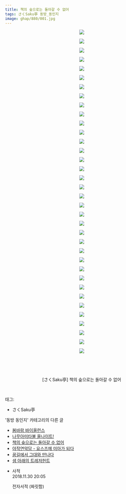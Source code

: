 ```yaml
---
title: 책의 숲으로는 돌아갈 수 없어
tags: さくSaku亭 동방_동인지
image: ghap/880/001.jpg
---
```

<div class="article">
<p style="text-align: center; clear: none; float: none;"><img src="{{ site.nasurl }}/ghap/880/001.jpg"/></p>
<p style="text-align: center; clear: none; float: none;"><img src="{{ site.nasurl }}/ghap/880/002.jpg"/></p>
<p style="text-align: center; clear: none; float: none;"><img src="{{ site.nasurl }}/ghap/880/003.jpg"/></p>
<p style="text-align: center; clear: none; float: none;"><img src="{{ site.nasurl }}/ghap/880/004.jpg"/></p>
<p style="text-align: center; clear: none; float: none;"><img src="{{ site.nasurl }}/ghap/880/005.jpg"/></p>
<p style="text-align: center; clear: none; float: none;"><img src="{{ site.nasurl }}/ghap/880/006.jpg"/></p>
<p style="text-align: center; clear: none; float: none;"><img src="{{ site.nasurl }}/ghap/880/007.jpg"/></p>
<p style="text-align: center; clear: none; float: none;"><img src="{{ site.nasurl }}/ghap/880/008.jpg"/></p>
<p style="text-align: center; clear: none; float: none;"><img src="{{ site.nasurl }}/ghap/880/009.jpg"/></p>
<p style="text-align: center; clear: none; float: none;"><img src="{{ site.nasurl }}/ghap/880/010.jpg"/></p>
<p style="text-align: center; clear: none; float: none;"><img src="{{ site.nasurl }}/ghap/880/011.jpg"/></p>
<p style="text-align: center; clear: none; float: none;"><img src="{{ site.nasurl }}/ghap/880/012.jpg"/></p>
<p style="text-align: center; clear: none; float: none;"><img src="{{ site.nasurl }}/ghap/880/013.jpg"/></p>
<p style="text-align: center; clear: none; float: none;"><img src="{{ site.nasurl }}/ghap/880/014.jpg"/></p>
<p style="text-align: center; clear: none; float: none;"><img src="{{ site.nasurl }}/ghap/880/015.jpg"/></p>
<p style="text-align: center; clear: none; float: none;"><img src="{{ site.nasurl }}/ghap/880/016.jpg"/></p>
<p style="text-align: center; clear: none; float: none;"><img src="{{ site.nasurl }}/ghap/880/017.jpg"/></p>
<p style="text-align: center; clear: none; float: none;"><img src="{{ site.nasurl }}/ghap/880/018.jpg"/></p>
<p style="text-align: center; clear: none; float: none;"><img src="{{ site.nasurl }}/ghap/880/019.jpg"/></p>
<p style="text-align: center; clear: none; float: none;"><img src="{{ site.nasurl }}/ghap/880/020.jpg"/></p>
<p style="text-align: center; clear: none; float: none;"><img src="{{ site.nasurl }}/ghap/880/021.jpg"/></p>
<p style="text-align: center; clear: none; float: none;"><img src="{{ site.nasurl }}/ghap/880/022.jpg"/></p>
<p style="text-align: center; clear: none; float: none;"><img src="{{ site.nasurl }}/ghap/880/023.jpg"/></p>
<p style="text-align: center; clear: none; float: none;"><img src="{{ site.nasurl }}/ghap/880/024.jpg"/></p>
<p style="text-align: center; clear: none; float: none;"><img src="{{ site.nasurl }}/ghap/880/025.jpg"/></p>
<p style="text-align: center; clear: none; float: none;"><img src="{{ site.nasurl }}/ghap/880/026.jpg"/></p>
<p style="text-align: center; clear: none; float: none;"><img src="{{ site.nasurl }}/ghap/880/027.jpg"/></p>
<p style="text-align: center; clear: none; float: none;"><img src="{{ site.nasurl }}/ghap/880/028.jpg"/></p>
<p style="text-align: center; clear: none; float: none;"><img src="{{ site.nasurl }}/ghap/880/029.jpg"/></p>
<p style="text-align: center; clear: none; float: none;"><img src="{{ site.nasurl }}/ghap/880/030.jpg"/></p>
<p style="text-align: center; clear: none; float: none;"><img src="{{ site.nasurl }}/ghap/880/031.jpg"/></p>
<p style="text-align: center; clear: none; float: none;"><img src="{{ site.nasurl }}/ghap/880/032.jpg"/></p>
<p style="text-align: center; clear: none; float: none;"><img src="{{ site.nasurl }}/ghap/880/033.jpg"/></p>
<p style="text-align: center; clear: none; float: none;"><img src="{{ site.nasurl }}/ghap/880/034.jpg"/></p>
<p style="text-align: center; clear: none; float: none;"><img src="{{ site.nasurl }}/ghap/880/035.jpg"/></p>
<p style="text-align: center; clear: none; float: none;"><img src="{{ site.nasurl }}/ghap/880/036.jpg"/></p>
<p style="text-align: center; clear: none; float: none;"><br/></p>
<p style="text-align: center; clear: none; float: none;"><br/></p>
<p style="text-align: center; clear: none; float: none;">[さくSaku亭] 책의 숲으로는 돌아갈 수 없어</p>
<p><br/></p>
</div><div class="tagTrail">
<p>태그: </p>
<ul>
<li>さくSaku亭</li>
</ul>
</div><div class="another">
<p>'동방 동인지' 카테고리의 다른 글</p>
<ul>
<li><a href="/2016-07-15-ghap_883">봄바람 바이올런스</a></li>
<li><a href="/2016-07-15-ghap_881">나무아미타불 올나이트!</a></li>
<li><a href="/2016-07-15-ghap_880">책의 숲으로는 돌아갈 수 없어</a></li>
<li><a href="/2016-07-15-ghap_878">야작연악담 - 요스즈메 미아가 되다</a></li>
<li><a href="/2016-07-15-ghap_877">꿈길에서 그대와 만나다</a></li>
<li><a href="/2016-07-15-ghap_875">샘 아래의 트레저헌트</a></li>
</ul>
</div><div class="cb_module cb_fluid">
<div class="cb_wrt cb_profile">
<div class="comment">
<ul>
<li class="cb_thumb_off" id="comment15380685">
<div class="cb_comment_area">
<div class="cb_info_area">
<div class="cb_section">
<span class="cb_nick_name">사적</span>
</div>
<div class="cb_section">
<span class="cb_date">2018.11.30 20:05 </span>
</div>
</div>
<div class="cb_dsc_comment">
<p class="cb_dsc">
											전자서적 (짜릿함)
										</p>
</div>
</div></li>
</ul>
</div>
</div><!-- commentList close -->
</div>
